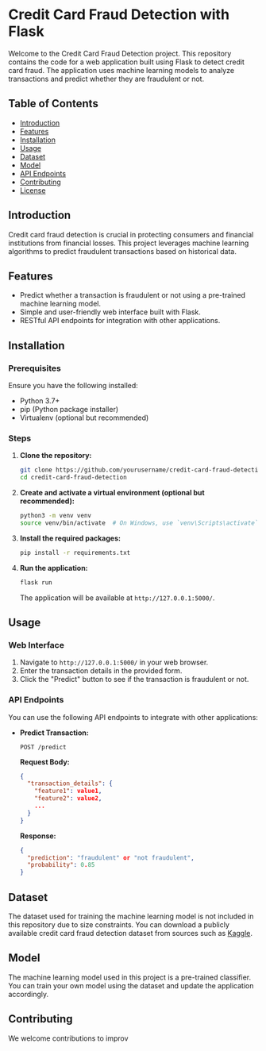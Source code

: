 # Credit Card Fraud Detection with Flask

Welcome to the Credit Card Fraud Detection project. This repository contains the code for a web application built using Flask to detect credit card fraud. The application uses machine learning models to analyze transactions and predict whether they are fraudulent or not.

## Table of Contents

- [Introduction](#introduction)
- [Features](#features)
- [Installation](#installation)
- [Usage](#usage)
- [Dataset](#dataset)
- [Model](#model)
- [API Endpoints](#api-endpoints)
- [Contributing](#contributing)
- [License](#license)

## Introduction

Credit card fraud detection is crucial in protecting consumers and financial institutions from financial losses. This project leverages machine learning algorithms to predict fraudulent transactions based on historical data.

## Features

- Predict whether a transaction is fraudulent or not using a pre-trained machine learning model.
- Simple and user-friendly web interface built with Flask.
- RESTful API endpoints for integration with other applications.

## Installation

### Prerequisites

Ensure you have the following installed:

- Python 3.7+
- pip (Python package installer)
- Virtualenv (optional but recommended)

### Steps

1. **Clone the repository:**

    ```bash
    git clone https://github.com/yourusername/credit-card-fraud-detection.git
    cd credit-card-fraud-detection
    ```

2. **Create and activate a virtual environment (optional but recommended):**

    ```bash
    python3 -m venv venv
    source venv/bin/activate  # On Windows, use `venv\Scripts\activate`
    ```

3. **Install the required packages:**

    ```bash
    pip install -r requirements.txt
    ```

4. **Run the application:**

    ```bash
    flask run
    ```

    The application will be available at `http://127.0.0.1:5000/`.

## Usage

### Web Interface

1. Navigate to `http://127.0.0.1:5000/` in your web browser.
2. Enter the transaction details in the provided form.
3. Click the "Predict" button to see if the transaction is fraudulent or not.

### API Endpoints

You can use the following API endpoints to integrate with other applications:

- **Predict Transaction:**

    ```http
    POST /predict
    ```

    **Request Body:**

    ```json
    {
      "transaction_details": {
        "feature1": value1,
        "feature2": value2,
        ...
      }
    }
    ```

    **Response:**

    ```json
    {
      "prediction": "fraudulent" or "not fraudulent",
      "probability": 0.85
    }
    ```

## Dataset

The dataset used for training the machine learning model is not included in this repository due to size constraints. You can download a publicly available credit card fraud detection dataset from sources such as [Kaggle](https://www.kaggle.com/mlg-ulb/creditcardfraud).

## Model

The machine learning model used in this project is a pre-trained classifier. You can train your own model using the dataset and update the application accordingly.

## Contributing

We welcome contributions to improv
